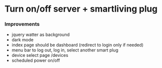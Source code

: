 # Turn on/off server + smartliving plug

### Improvements
- jquery watter as background
- dark mode
- index page should be dashboard (redirect to login only if needed)
- menu bar to log out, log in, select another smart plug
- device select page /devices
- scheduled power on/off